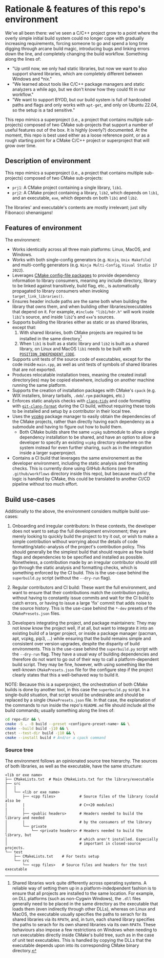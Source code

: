 # Rationale & features of this repo's environment

We've all been there: we've seen a C/C++ project grow to a point where the overly simple initial build system could no longer cope with gradually increasing requirements, forcing someone to go and spend a long time digging through arcane build magic, introducing bugs and linking errors down the line, and completely changing the build workflow. Something along the lines of:

- "Up until now, we only had static libraries, but now we want to also support shared libraries, which are completely different between Windows and *nix."
- "We learned about tools like C/C++ package managers and static analyzers a while ago, but we don't know how they could fit in our workflow."
- "We want to support BYOD, but our build system is full of hardcoded paths and flags and only works with `apt-get`, and only on Ubuntu 22.04, so the setup is a tad sensitive."

This repo mimics a superproject (i.e., a project that contains multiple sub-projects) composed of two CMake sub-projects that support a number of useful features out of the box. It is highly (overly?) documented. At the moment, this repo is best used either as a loose reference point, or as a rough starting point for a CMake C/C++ project or superproject that will grow over time.

## Description of environment

This repo mimics a superproject (i.e., a project that contains multiple sub-projects) composed of two CMake sub-projects:

- `prj1`: A CMake project containing a single library, `lib1`.
- `prj2`: A CMake project containing a library, `lib2`, which depends on `lib1`, and an executable, `exe`, which depends on both `lib1` and `lib2`.

The libraries' and executable's contents are mostly irrelevant; just silly Fibonacci shenanigans!

## Features of environment

The environment:
- Works identically across all three main platforms: Linux, MacOS, and Windows.
- Works with both single-config generators (e.g. `Ninja`, `Unix Makefile`) and multi-config generators (e.g. `Ninja Multi-Config`, `Visual Studio 17 2022`).
- Leverages [CMake config-file packages](https://cmake.org/cmake/help/latest/manual/cmake-packages.7.html#config-file-packages) to provide dependency information to library consumers, meaning any include directory, library to be linked against transitively, build flag, etc., is automatically propagated to library consumers when invoking `target_link_libraries()`.
- Ensures header include paths are the same both when building the library that owns them, and when building other libraries/executables that depend on it. For example, `#include "lib1/hdr.h"` will work inside `lib1`'s source, and inside `lib2`'s and `exe`'s sources.
- Supports building the libraries either as static or as shared libraries, except that:
    1. With shared libraries, both CMake projects are required to be installed in the same directory[^shared-libs-install]
	2. When `lib1` is built as a static library and `lib2` is built as a shared library, on Linux and MacOS `lib1` needs to be built with [`POSITION_INDEPENDENT_CODE`](https://cmake.org/cmake/help/latest/prop_tgt/POSITION_INDEPENDENT_CODE.html).
- Supports unit tests of the source code of executables, except for the code inside `main.cpp`, as well as unit tests of symbols of shared libraries that are not exported.
- Produces relocatable installation trees, meaning the created install directory(ies) may be copied elsewhere, including on another machine running the same platform.
- Supports the creation of installation packages with CMake's `cpack` (e.g. WIX installers, binary tarballs, `.deb`/`.rpm` packages, etc.)
- Enforces static analysis checks with [`clang-tidy`](https://clang.llvm.org/extra/clang-tidy) and code formatting with [`git-clang-format`](https://clang.llvm.org/docs/ClangFormat.html#git-integration) during the CI build, without requiring these tools to be installed and setup by a contributor in their local tree.
- Uses the [vcpkg](https://vcpkg.io/en/) package manager to easily obtain the dependencies of the CMake projects, rather than directly having each dependency as a submodule and having to figure out how to build them.
	- Both CMake builds share the same `vcpkg` submodule to allow a single dependency installation to be shared, and have an option to allow a developer to specify an existing `vcpkg` directory elsewhere on the system instead for even further sharing, such as in the integration inside a larger superproject.
- Contains a CI build that leverages the same environement as the developer environment, including the static analysis and formatting checks. This is currently done using GitHub Actions (see the `.github/workflows` directory inside this repo), but because much of the logic is handled by CMake, this could be translated to another CI/CD pipeline without too much effort.

[^shared-libs-install]: Shared libraries work quite differently across operating systems. A reliable way of setting them up in a platform-indedpendent fashion is to ensure that all projects are installed to the same location.
  For example, on DLL platforms (such as non-Cygwin Windows), the `.dll` files generally need to be placed in the same directory as the executable that loads them (even indirectly through other DLLs), whereas on Linux and MacOS, the executable usually specifies the paths to serach for its shared libraries via its `RPATH`, and, in turn, each shared library specifies the paths to serach for its own shared libraries via its own `RPATH`.
  These behaviours also impose a few restrictions on Windows when needing to run executables directly inside CMake's build tree, such as in the case of unit test executables. This is handled by copying the DLLs that the executable depends upon into its corresponding CMake binary directory.

## Build use-cases

Additionally to the above, the environment considers multiple build use-cases:

1. Onboarding and irregular contributors: In these contexts, the developer does not want to setup the full development environment; they are merely looking to quickly build the project to try it out, or wish to make a simple contribution without worrying about the details of code formatting/static-analysis of the project's contribution policy. This should generally be the simplest build that should require as few build flags and dependencies to be specified and installed as possible. Nonetheless, a contribution made by an irregular contributor should still go through the static analysis and formatting checks, which is something enforced by the CI build. This is the use-case behind the `superbuild.py` script (without the `--dry-run` flag).

2. Regular contributors and CI build: These want the full environment, and want to ensure that their contributions match the contribution policy, without having to constantly issue commits and wait for the CI build to catch errors, or having to issue a large 'fix' commit that adds noise to the source history. This is the use-case behind the `*-dev` presets of the `CMakePresets.json` files.

3. Developers integrating the project, and package maintainers: They may not know know the project well, if at all, but want to integrate it into an existing build of a larger project, or inside a package manager (pacman, apt, vcpkg, pip3, ...) while ensuring that the build remains simple and consistent over version upgrades, despite the disparity of build environments. This is the use-case behind the `superbuild.py` script with the `--dry-run` flag. They have a usual way of building dependencies and therefore do not want to go out of their way to call a platform-dependent build script. They may be fine, however, with using something like the well-known `CMakePresets.json` file for the configure step if the project clearly states that this a well-behaved way to build it.

NOTE: Because this is a superproject, the orchestration of both CMake builds is done by another tool, in this case the `superbuild.py` script. In a single-build situation, that script would be undesirable and should be replaced by a single `CMakePresets.json` file. In that case, the explanation of the commands to run inside the repo's `README.md` file should include all the build commands; usually something along the lines of:

```bash
cd repo-dir && \
cmake -S . -B build --preset <configure-preset-name> && \
cmake --build build -j10 && \
ctest --test-dir build -j10 && \
cmake --install build # And/or a cpack command
```

### Source tree

The environment follows an opinionated source tree hierarchy. The sources of both libraries, as well as the executable, have the same structure:

```
<lib or exe name>
├── CMakeLists.txt  # Main CMakeLists.txt for the library/executable
├── src
│   │
│   └── <lib or exe name>
│       ├── <cpp files>           # Source files of the library (could also be
│       |                         # C++20 modules)
|       |
│       ├── <public headers>      # Headers needed to build the library and needed
│       |                         # by the consumers of the library
│       └── private
│           └── <private headers> # Headers needed to build the library, but
│                                 # which aren't installed. Especially
│                                 # important in closed-source projects.
└── test
    ├── CMakeLists.txt    # For tests setup
    └── src
        └── <cpp files>   # Source files and headers for the test executable
```
